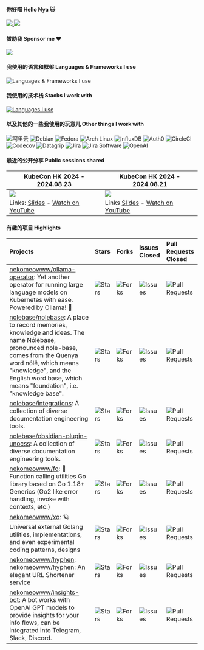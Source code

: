 #### 你好喵 Hello Nya 🐱

<a href="#stats" align="center">
  <picture>
    <source 
      srcset="https://github-readme-stats.vercel.app/api?username=nekomeowww&count_private=true&show_icons=true&include_all_commits=true&show_owner=true&theme=github_dark&hide_border=true&bg_color=00000000"
      media="(prefers-color-scheme: dark)"
    />
    <source
      srcset="https://github-readme-stats.vercel.app/api?username=nekomeowww&count_private=true&show_icons=true&include_all_commits=true&show_owner=true&theme=default&hide_border=true&bg_color=00000000"
      media="(prefers-color-scheme: light), (prefers-color-scheme: no-preference)"
    />
    <img src="https://github-readme-stats.vercel.app/api?username=nekomeowww&count_private=true&show_icons=true&include_all_commits=true&show_owner=true&theme=transparent" />
  </picture>
</a>

<a href="#stats" align="center">
  <picture>
    <source 
      srcset="https://github-readme-streak-stats.herokuapp.com?user=nekomeowww&theme=transparent&hide_border=true"
      media="(prefers-color-scheme: dark)"
    />
    <source
      srcset="https://github-readme-streak-stats.herokuapp.com?user=nekomeowww&theme=transparent&hide_border=true"
      media="(prefers-color-scheme: light), (prefers-color-scheme: no-preference)"
    />
    <img src="https://github-readme-streak-stats.herokuapp.com?user=nekomeowww&theme=transparent&hide_border=true" />
  </picture>
</a>

#### 赞助我 Sponsor me ❤️

[![](https://img.shields.io/badge/爱发电-赞助_Neko_Ayaka-blueviolet.svg?style=flat-square)](https://afdian.com/a/ayakaneko)

#### 我使用的语言和框架 Languages & Frameworks I use

![Languages & Frameworks I use](https://skillicons.dev/icons?i=go,wasm,ts,vue,vite,python,rust,md,pytorch,nuxtjs,tailwind,windicss,nestjs,prisma,graphql,rollupjs,js,lua,css,v,zig)

#### 我使用的技术栈 Stacks I work with

[![Languages I use](https://skillicons.dev/icons?i=postgres,mysql,sqlite,supabase,mongodb,redis,rabbitmq,elasticsearch,kafka,nginx,linux,nodejs,azure,aws,grafana,prometheus,sentry,docker,kubernetes,githubactions,git,github,gitlab,postman,figma,netlify,cloudflare,vscode,bash)](https://skillicons.dev)

#### 以及其他的一些我使用的玩意儿 Other things I work with

![阿里云](https://img.shields.io/badge/-阿里云-FF6A00?style=flat-square&logo=alibabacloud&logoColor=white)
![Debian](https://img.shields.io/badge/-Debian-A81D33?style=flat-square&logo=debian&logoColor=white)
![Fedora](https://img.shields.io/badge/-Fedora-51A2DA?style=flat-square&logo=fedora&logoColor=white)
![Arch Linux](https://img.shields.io/badge/-Arch_Linux-1793D1?style=flat-square&logo=archlinux&logoColor=white)
![InfluxDB](https://img.shields.io/badge/-InfluxDB-22ADF6?style=flat-square&logo=influxdb&logoColor=white")
![Auth0](https://img.shields.io/badge/-Auth0-EB5424?style=flat-square&logo=auth0&logoColor=white")
![CircleCI](https://img.shields.io/badge/-CircleCI-343434?style=flat-square&logo=circleci&logoColor=white)
![Codecov](https://img.shields.io/badge/-Codecov-F01F7A?style=flat-square&logo=codecov&logoColor=white)
![Datagrip](https://img.shields.io/badge/-DataGrip-000000?style=flat-square&logo=datagrip&logoColor=white)
![Jira](https://img.shields.io/badge/-Jira-0052CC?style=flat-square&logo=jira&logoColor=white)
![Jira Software](https://img.shields.io/badge/-Jira_Software-0052CC?style=flat-square&logo=jirasoftware&logoColor=white)
![OpenAI](https://img.shields.io/badge/-GPTs-412991?style=flat-square&logo=openai&logoColor=white")


#### 最近的公开分享 Public sessions shared

| KubeCon HK 2024 - 2024.08.23 | KubeCon HK 2024 - 2024.08.21 |
| --- | --- |
| ![](https://i.ytimg.com/vi/XWjZQfSXKDg/hq720.jpg) | ![](https://i.ytimg.com/vi/SlRMvDUY7lI/hq720.jpg) |
| Links: [Slides](https://talks.ayaka.io/nekoayaka/2024-08-23-kubecon-hk/) - [Watch on YouTube](https://www.youtube.com/watch?v=XWjZQfSXKDg) | Links [Slides](https://baizeai.github.io/talks/2024-08-21-kubecon-hk/) - [Watch on YouTube](https://www.youtube.com/watch?v=SlRMvDUY7lI) |

#### 有趣的项目 Highlights

|Projects|Stars|Forks|Issues Closed|Pull Requests Closed|
|:---|:---|:---|:---|:---|
|[nekomeowww/ollama-operator](https://github.com/nekomeowww/ollama-operator): Yet another operator for running large language models on Kubernetes with ease. Powered by Ollama! 🐫 |![Stars](https://img.shields.io/github/stars/nekomeowww/ollama-operator?style=flat-square&labelColor=343b41)|![Forks](https://img.shields.io/github/forks/nekomeowww/ollama-operator?style=flat-square&labelColor=343b41)|![Issues](https://img.shields.io/github/issues-closed/nekomeowww/ollama-operator?style=flat-square&labelColor=343b41)|![Pull Requests](https://img.shields.io/github/issues-pr-closed/nekomeowww/ollama-operator?style=flat-square&labelColor=343b41)|
|[nolebase/nolebase](https://github.com/nolebase/nolebase): A place to record memories, knowledge and ideas. The name Nólëbase, pronounced nole-base, comes from the Quenya word nólë, which means "knowledge", and the English word base, which means "foundation", i.e. "knowledge base". |![Stars](https://img.shields.io/github/stars/nolebase/nolebase?style=flat-square&labelColor=343b41)|![Forks](https://img.shields.io/github/forks/nolebase/nolebase?style=flat-square&labelColor=343b41)|![Issues](https://img.shields.io/github/issues-closed/nolebase/nolebase?style=flat-square&labelColor=343b41)|![Pull Requests](https://img.shields.io/github/issues-pr-closed/nolebase/nolebase?style=flat-square&labelColor=343b41)|
|[nolebase/integrations](https://github.com/nolebase/integrations): A collection of diverse documentation engineering tools. |![Stars](https://img.shields.io/github/stars/nolebase/integrations?style=flat-square&labelColor=343b41)|![Forks](https://img.shields.io/github/forks/nolebase/integrations?style=flat-square&labelColor=343b41)|![Issues](https://img.shields.io/github/issues-closed/nolebase/integrations?style=flat-square&labelColor=343b41)|![Pull Requests](https://img.shields.io/github/issues-pr-closed/nolebase/integrations?style=flat-square&labelColor=343b41)|
|[nolebase/obsidian-plugin-unocss](https://github.com/nolebase/obsidian-plugin-unocss): A collection of diverse documentation engineering tools. |![Stars](https://img.shields.io/github/stars/nolebase/obsidian-plugin-unocss?style=flat-square&labelColor=343b41)|![Forks](https://img.shields.io/github/forks/nolebase/obsidian-plugin-unocss?style=flat-square&labelColor=343b41)|![Issues](https://img.shields.io/github/issues-closed/nolebase/obsidian-plugin-unocss?style=flat-square&labelColor=343b41)|![Pull Requests](https://img.shields.io/github/issues-pr-closed/nolebase/obsidian-plugin-unocss?style=flat-square&labelColor=343b41)|
|[nekomeowww/fo](https://github.com/nekomeowww/fo): 🎺 Function calling utilities Go library based on Go 1.18+ Generics (Go2 like error handling, invoke with contexts, etc.) |![Stars](https://img.shields.io/github/stars/nekomeowww/fo?style=flat-square&labelColor=343b41)|![Forks](https://img.shields.io/github/forks/nekomeowww/fo?style=flat-square&labelColor=343b41)|![Issues](https://img.shields.io/github/issues-closed/nekomeowww/fo?style=flat-square&labelColor=343b41)|![Pull Requests](https://img.shields.io/github/issues-pr-closed/nekomeowww/fo?style=flat-square&labelColor=343b41)|
|[nekomeowww/xo](https://github.com/nekomeowww/xo): 🪐 Universal external Golang utilities, implementations, and even experimental coding patterns, designs |![Stars](https://img.shields.io/github/stars/nekomeowww/xo?style=flat-square&labelColor=343b41)|![Forks](https://img.shields.io/github/forks/nekomeowww/xo?style=flat-square&labelColor=343b41)|![Issues](https://img.shields.io/github/issues-closed/nekomeowww/xo?style=flat-square&labelColor=343b41)|![Pull Requests](https://img.shields.io/github/issues-pr-closed/nekomeowww/xo?style=flat-square&labelColor=343b41)|
|[nekomeowww/hyphen](https://github.com/nekomeowww/hyphen): nekomeowww/hyphen: An elegant URL Shortener service |![Stars](https://img.shields.io/github/stars/nekomeowww/hyphen?style=flat-square&labelColor=343b41)|![Forks](https://img.shields.io/github/forks/nekomeowww/hyphen?style=flat-square&labelColor=343b41)|![Issues](https://img.shields.io/github/issues-closed/nekomeowww/hyphen?style=flat-square&labelColor=343b41)|![Pull Requests](https://img.shields.io/github/issues-pr-closed/nekomeowww/hyphen?style=flat-square&labelColor=343b41)|
|[nekomeowww/insights-bot](https://github.com/nekomeowww/insights-bot): A bot works with OpenAI GPT models to provide insights for your info flows, can be integrated into Telegram, Slack, Discord. |![Stars](https://img.shields.io/github/stars/nekomeowww/insights-bot?style=flat-square&labelColor=343b41)|![Forks](https://img.shields.io/github/forks/nekomeowww/insights-bot?style=flat-square&labelColor=343b41)|![Issues](https://img.shields.io/github/issues-closed/nekomeowww/insights-bot?style=flat-square&labelColor=343b41)|![Pull Requests](https://img.shields.io/github/issues-pr-closed/nekomeowww/insights-bot?style=flat-square&labelColor=343b41)|
